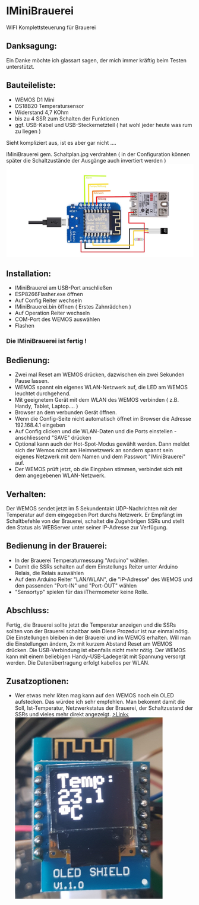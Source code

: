 # IMiniBrauerei
WIFI Komplettsteuerung für Brauerei 

## Danksagung:
Ein Danke möchte ich glassart sagen, der mich immer kräftig beim Testen unterstützt.

## Bauteileliste:

- WEMOS D1 Mini
- DS18B20 Temperatursensor
- Widerstand 4,7 KOhm
- bis zu 4 SSR zum Schalten der Funktionen 
- ggf. USB-Kabel und USB-Steckernetzteil ( hat wohl jeder heute was rum zu liegen )

Sieht kompliziert aus, ist es aber gar nicht ....

IMiniBrauerei gem. Schaltplan.jpg verdrahten ( in der Configuration können später die Schaltzustände der Ausgänge auch invertiert werden )
![Schaltplan](Schaltplan.jpg)

## Installation:

- IMiniBrauerei am USB-Port anschließen
- ESP8266Flasher.exe öffnen
- Auf Config Reiter wechseln
- IMiniBrauerei.bin öffnen ( Erstes Zahnrädchen )
- Auf Operation Reiter wechseln
- COM-Port des WEMOS auswählen
- Flashen

### Die IMiniBrauerei ist fertig !

## Bedienung:

- Zwei mal Reset am WEMOS drücken, dazwischen ein zwei Sekunden Pause lassen.
- WEMOS spannt ein eigenes WLAN-Netzwerk auf, die LED am WEMOS leuchtet durchgehend.
- Mit geeignetem Gerät mit dem WLAN des WEMOS verbinden ( z.B. Handy, Tablet, Laptop.... )
- Browser an dem verbunden Gerät öffnen.
- Wenn die Config-Seite nicht automatisch öffnet im Browser die Adresse 192.168.4.1 eingeben
- Auf Config clicken und die WLAN-Daten und die Ports einstellen - anschliessend "SAVE" drücken
- Optional kann auch der Hot-Spot-Modus gewählt werden. Dann meldet sich der Wemos nicht am Heimnetzwerk an sondern spannt sein eigenes Netzwerk mit dem Namen und dem Passwort "IMiniBrauerei" auf.
- Der WEMOS prüft jetzt, ob die Eingaben stimmen, verbindet sich mit dem angegebenen WLAN-Netzwerk.

## Verhalten:

Der WEMOS sendet jetzt im 5 Sekundentakt UDP-Nachrichten mit der Temperatur auf dem eingegeben Port durchs Netzwerk.
Er Empfängt im Schaltbefehle von der Brauerei, schaltet die Zugehörigen SSRs und stellt den Status als WEBServer unter seiner IP-Adresse zur Verfügung.

## Bedienung in der Brauerei:

- In der Brauerei Temperaturmessung "Arduino" wählen.
- Damit die SSRs schalten auf dem Einstellungs Reiter unter Arduino Relais, die Relais auswählen
- Auf dem Arduino Reiter "LAN/WLAN", die "IP-Adresse" des WEMOS und den passenden "Port-IN" und "Port-OUT" wählen
- "Sensortyp" spielen für das iThermometer keine Rolle. 

## Abschluss:

Fertig, die Brauerei sollte jetzt die Temperatur anzeigen und die SSRs sollten von der Brauerei schaltbar sein
Diese Prozedur ist nur einmal nötig. Die Einstellungen bleiben in der Brauerei und im WEMOS erhalten.
Will man die Einstellungen ändern, 2x mit kurzem Abstand Reset am WEMOS drücken.
Die USB-Verbindung ist ebenfalls nicht mehr nötig. Der WEMOS kann mit einem beliebigen Handy-USB-Ladegerät 
mit Spannung versorgt werden.
Die Datenübertragung erfolgt kabellos per WLAN.

## Zusatzoptionen:
- Wer etwas mehr löten mag kann auf den WEMOS noch ein OLED aufstecken. Das würdee ich sehr empfehlen. Man bekommt damit die Soll, Ist-Temperatur, Netzwerkstatus der Brauerei, der Schaltzustand der SSRs und vieles mehr direkt angezeigt. 
  [>Link<](http://www.ebay.de/itm/WeMos-D1-mini-WiFi-OLED-0-66-I2C-TFT-Modul-ESP8266-NodeMcu-LUA-/291999752242?hash=item43fc8aa032:g:cRAAAOSwjDZYeWj1 "Link zum OLED-Anbieter bei Ebay")  
  ![OLED](OLED.jpg)
  
